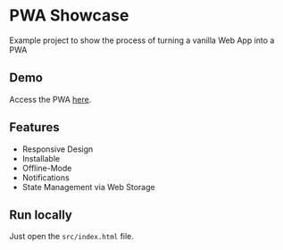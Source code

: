 # PWA Showcase

Example project to show the process of turning a vanilla Web App into a PWA

## Demo

Access the PWA [here](https://derstimmler.github.io/pwa-showcase/).

## Features

- Responsive Design
- Installable
- Offline-Mode
- Notifications
- State Management via Web Storage

## Run locally

Just open the `src/index.html` file.
